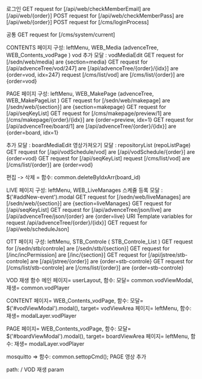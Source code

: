 로그인
GET request for [/api/web/checkMemberEmail] are [/api/web/{order}]
POST request for [/api/web/checkMemberPass] are [/api/web/{order}]
POST request for [/cms/loginProcess]

공통
GET request for [/cms/system/current]

CONTENTS
페이지 구성: leftMenu, WEB_Media (advenceTree, WEB_Contents_vodPage )
vod 추가 모달 : vodMediaEdit
GET request for [/sedn/web/media] are {section=media}
GET request for [/api/advenceTree/vod/247] are [/api/advenceTree/{order}/{idx}] are {order=vod, idx=247}
request [/cms/list/vod] are [/cms/list/{order}] are {order=vod}

PAGE
페이지 구성: leftMenu, WEB_MakePage (advenceTree, WEB_MakePageList )
GET request for [/sedn/web/makepage] are [/sedn/web/{section}] are {section=makepage}
GET request for [/api/seqKeyList]
GET request for [/cms/makepage/preview/1] are [/cms/makepage/{order}/{idx}] are {order=preview, idx=1}
GET request for [/api/advenceTree/board/1] are [/api/advenceTree/{order}/{idx}] are {order=board, idx=1}

추가 모달 : boardMediaEdit
영상가져오기 모달 : repositoryList (repoListPage)
GET request for [/api/vodSchedule/vod] are [/api/vodSchedule/{order}] are {order=vod}
GET request for [/api/seqKeyList]
request [/cms/list/vod] are [/cms/list/{order}] are {order=vod}

편집 -> 삭제 = 함수: common.deleteByIdxArr(board_id)

LIVE
페이지 구성: leftMenu, WEB_LiveManages
스케쥴 등록 모달 : $('#addNew-event').modal
GET request for [/sedn/web/liveManages] are [/sedn/web/{section}] are {section=liveManages}
GET request for [/api/seqKeyList]
GET request for [/api/advenceTree/json/live] are [/api/advenceTree/json/{order} are {order=live}
URI Template variables for request /api/advenceTree/{order}/{idx}]
GET request for [/api/web/scheduleJson]

OTT
페이지 구성: leftMenu, STB_Controle ( STB_Controle_List )
GET request for [/sedn/stb/controle] are [/sedn/stb/{section}]
GET request for [/inc/incPermission] are [/inc/{section}]
GET request for [/api/jstree/stb-controle] are [/api/jstree/{order}] are {order=stb-controle}
GET request for [/cms/list/stb-controle] are [/cms/list/{order}] are {order=stb-controle}


VOD 재생 함수
메인
페이지= userLayout, 함수: 모달= common.vodViewModal, 재생= common.vodPlayer

CONTENT
페이지= WEB_Contents_vodPage, 함수: 모달= $('#vodViewModal').modal(), target= vodViewArea
페이지= leftMenu, 함수: 재생= modalLayer.vodPlayer

PAGE
페이지= WEB_Contents_vodPage, 함수: 모달= $('#boardViewModal').modal(), target= boardViewArea
페이지= leftMenu, 함수: 재생= modalLayer.vodPlayer


mosquitto => 함수: common.settopCmd();
PAGE 영상 추가

path: /  VOD 재생 param

